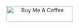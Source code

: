 <p align="center"><a href="https://buymeacoffee.com/koki7o" target="_blank"><img src="https://www.owlstown.com/assets/icons/bmc-yellow-button-e91f626c5320efe1868dd75673b6edae7d0e2e4f059d40cd3287a7c8536805e6.png" alt="Buy Me A Coffee" height="41" width="174"></a></p>
